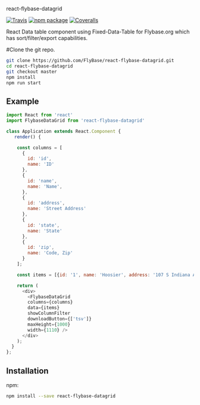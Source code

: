 react-flybase-datagrid

[![Travis][build-badge]][build]
[![npm package][npm-badge]][npm]
[![Coveralls][coveralls-badge]][coveralls]

React Data table component using Fixed-Data-Table for Flybase.org which has sort/filter/export capabilities.

#Clone the git repo.

```bash
git clone https://github.com/FlyBase/react-flybase-datagrid.git
cd react-flybase-datagrid 
git checkout master
npm install
npm run start
```
## Example
```javascript
import React from 'react'
import FlybaseDataGrid from 'react-flybase-datagrid'

class Application extends React.Component {
   render() {

    const columns = [
      {
        id: 'id',
        name: 'ID'
      }, 
      {
        id: 'name',
        name: 'Name',
      }, 
      {
        id: 'address',
        name: 'Street Address'
      }, 
      {
        id: 'state',
        name: 'State'
      }, 
      {
        id: 'zip',
        name: 'Code, Zip'
      }
    ];

    const items = [{id: '1', name: 'Hoosier', address: '107 S Indiana Ave', state: 'IN', zip: '47405'}];

    return (
      <div>
        <FlybaseDataGrid  
        columns={columns} 
        data={items}
        showColumnFilter
        downloadButton={['tsv']}
        maxHeight={1000}
        width={1110} />
      </div>
    );      
  }
};
```

## Installation

npm:
```bash
npm install --save react-flybase-datagrid
```

[build-badge]: https://img.shields.io/travis/user/repo/master.png?style=flat-square
[build]: https://travis-ci.org/user/repo

[npm-badge]: https://img.shields.io/npm/v/npm-package.png?style=flat-square
[npm]: https://www.npmjs.org/package/npm-package

[coveralls-badge]: https://img.shields.io/coveralls/user/repo/master.png?style=flat-square
[coveralls]: https://coveralls.io/github/user/repo
